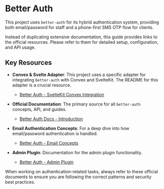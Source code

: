 # Better Auth

This project uses `better-auth` for its hybrid authentication system, providing both email/password for staff and a phone-first SMS OTP flow for clients.

Instead of duplicating extensive documentation, this guide provides links to the official resources. Please refer to them for detailed setup, configuration, and API usage.

## Key Resources

- **Convex & Svelte Adapter**: This project uses a specific adapter for integrating `better-auth` with Convex and SvelteKit. The README for this adapter is a crucial resource.
  - [Better Auth - SvelteKit Convex Integration](https://convex-better-auth.netlify.app/framework-guides/sveltekit)

- **Official Documentation**: The primary source for all `better-auth` concepts, API, and guides.
  - [Better Auth Docs - Introduction](https://www.better-auth.com/docs/introduction)

- **Email Authentication Concepts**: For a deep dive into how email/password authentication is handled.
  - [Better Auth - Email Concepts](https://github.com/better-auth/better-auth/blob/main/docs/content/docs/concepts/email.mdx)

- **Admin Plugin**: Documentation for the admin plugin functionality.
  - [Better Auth - Admin Plugin](https://www.better-auth.com/docs/plugins/admin)

When working on authentication-related tasks, always refer to these official documents to ensure you are following the correct patterns and security best practices.
